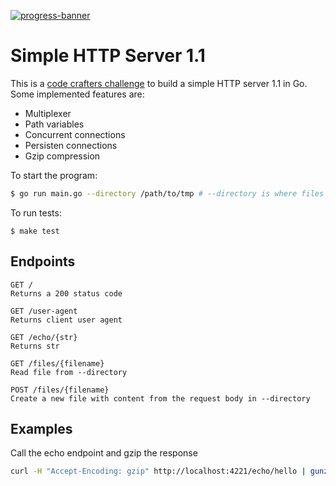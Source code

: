 [![progress-banner](https://backend.codecrafters.io/progress/http-server/10eb84fc-8d9b-4c6f-afe1-24c6d1641fc0)](https://app.codecrafters.io/users/codecrafters-bot?r=2qF)

# Simple HTTP Server 1.1

This is a [code crafters challenge](https://app.codecrafters.io/courses/http-server/overview) to build a simple HTTP server 1.1 in Go. Some implemented features are:

- Multiplexer
- Path variables
- Concurrent connections
- Persisten connections
- Gzip compression

To start the program:

```bash
$ go run main.go --directory /path/to/tmp # --directory is where files are written to and read from
```

To run tests:

```
$ make test
```

## Endpoints

```
GET /
Returns a 200 status code

GET /user-agent
Returns client user agent

GET /echo/{str}
Returns str

GET /files/{filename}
Read file from --directory

POST /files/{filename}
Create a new file with content from the request body in --directory
```

## Examples

Call the echo endpoint and gzip the response

```bash
curl -H "Accept-Encoding: gzip" http://localhost:4221/echo/hello | gunzip -c
```
